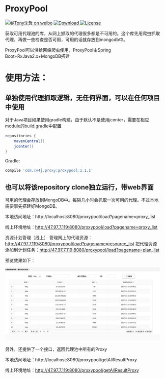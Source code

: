 # ProxyPool

[![@Tony沈哲 on weibo](https://img.shields.io/badge/weibo-%40Tony%E6%B2%88%E5%93%B2-blue.svg)](http://www.weibo.com/fengzhizi715)
 [ ![Download](https://api.bintray.com/packages/fengzhizi715/maven/proxypool/images/download.svg) ](https://bintray.com/fengzhizi715/maven/proxypool/_latestVersion)
[![License](https://img.shields.io/badge/license-Apache%202-lightgrey.svg)](https://www.apache.org/licenses/LICENSE-2.0.html)


获取可用代理池的库，从网上抓取的代理很多都是不可用的。这个库先用爬虫抓取代理，再做一些检查是否可用，可用的话就存放到mongodb中。

ProxyPool可以供给网络爬虫使用，ProxyPool由Spring Boot+RxJava2.x+MongoDB搭建


# 使用方法：
## 单独使用代理抓取逻辑，无任何界面，可以在任何项目中使用

对于Java项目如果使用gradle构建，由于默认不是使用jcenter，需要在相应module的build.gradle中配置

```groovy
repositories {
    mavenCentral()
    jcenter()
}
```

Gradle:

```groovy
compile 'com.cv4j.proxy:proxypool:1.1.1'
```


## 也可以将该repository clone独立运行，带web界面

可用的代理会存放到MongoDB中。每隔几小时会抓取一次可用的代理。不过本地需要事先搭建好MongoDB。

本地访问地址：http://localhost:8080/proxypool/load?pagename=proxy_list

线上环境地址：http://47.97.7.119:8080/proxypool/load?pagename=proxy_list

资源计划管理（线上）
管理网上的代理资源：http://47.97.7.119:8080/proxypool/load?pagename=resource_list
把代理资源添加到计划任务：http://47.97.7.119:8080/proxypool/load?pagename=plan_list

预览效果如下：

![](proxy_list.png)


另外，还提供了一个接口，返回代理池中所有的Proxy

本地访问地址：http://localhost:8080/proxypool/getAllResultProxy

线上环境地址：http://47.97.7.119:8080/proxypool/getAllResultProxy

